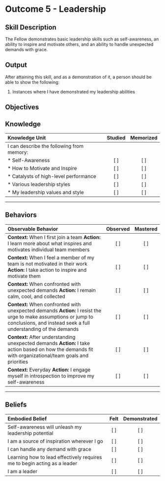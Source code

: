 # Outcome 5 - Leadership

**Skill Description**
----------
The Fellow demonstrates basic leadership skills such as self-awareness, an ability to inspire and motivate others, and an ability to handle unexpected demands with grace.

**Output**
----------
After attaining this skill, and as a demonstration of it, a person should be able to show the following:

1. Instances where I have demonstrated my leadership abilities


**Objectives**
----------
## **Knowledge**


| Knowledge Unit   |      Studied      | Memorized |
|:-------------|:------------------:|:--------:|
| I can describe the following from memory: | | |
| * Self-Awareness | [ ] | [ ] |
| * How to Motivate and Inspire | [ ] | [ ] |
| * Catalysts of high-level performance | [ ] | [ ] |
| * Various leadership styles | [ ] | [ ] |
| * My leadership values and style | [ ] | [ ] |

----------


## **Behaviors**

| Observable Behavior   |      Observed      | Mastered |
|:-------------|:------------------:|:--------:|
| **Context:** When I first join a team **Action:** I learn more about what inspires and motivates individual team members|   [ ]   |   [ ]  |
| **Context:** When I feel a member of my team is not motivated in their work **Action:** I take action to inspire and motivate them |   [ ]   |   [ ]  |
| **Context:** When confronted with unexpected demands **Action:** I remain calm, cool, and collected |   [ ]   |   [ ]  |
| **Context:** When confronted with unexpected demands **Action:** I resist the urge to make assumptions or jump to conclusions, and instead seek a full understanding of the demands |   [ ]   |   [ ]  |
| **Context:** After understanding unexpected demands **Action:** I take action based on how the demands fit with organizational/team goals and priorities |   [ ]   |   [ ]  |
| **Context:** Everyday **Action:** I engage myself in introspection to improve my self-awareness |   [ ]   |   [ ]  |


----------


## **Beliefs**


| Embodied Belief   |      Felt      | Demonstrated |
|:-------------|:------------------:|:--------:|
| Self-awareness will unleash my leadership potential | [ ] | [ ]  |
| I am a source of inspiration wherever I go | [ ] | [ ]  |
| I can handle any demand with grace | [ ] | [ ] |
| Learning how to lead effectively requires me to begin acting as a leader | [ ] | [ ] |
| I am a leader | [ ] | [ ] |

